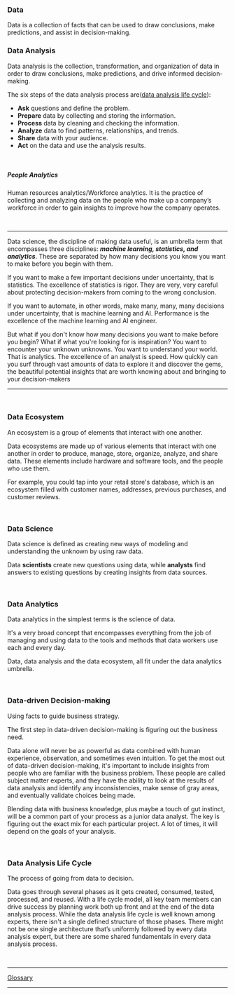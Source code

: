 ### Data
Data is a collection of facts that can be used to draw conclusions, make predictions, and assist in decision-making. 

### Data Analysis 
Data analysis is the collection, transformation, and organization of data in order to draw conclusions, make predictions, and drive informed decision-making.

The six steps of the data analysis process are([data analysis life cycle](https://github.com/ksgr5566/Google-Data-Analytics/blob/main/Foundations:%20Data,%20Data,%20Everywhere/Week1.md#data-analysis-life-cycle)): 
- **Ask** questions and define the problem.
- **Prepare** data by collecting and storing the information.
- **Process** data by cleaning and checking the information.
- **Analyze** data to find patterns, relationships, and trends.
- **Share** data with your audience.
- **Act** on the data and use the analysis results.

<br />

##### People Analytics
Human resources analytics/Workforce analytics. It is the practice of collecting and analyzing data on the people who make up a company’s workforce in order to gain insights to improve how the company operates.

<br />

---

Data science, the discipline of making data useful, is an umbrella term that encompasses three disciplines: ***machine learning, statistics, and analytics***.
These are separated by how many decisions you know you want to make before you begin with them.

If you want to make a few important decisions under uncertainty, that is statistics.
The excellence of statistics is rigor. They are very, very careful about protecting decision-makers from coming to the wrong conclusion.

If you want to automate, in other words, make many, many, many decisions under uncertainty, that is machine learning and AI.
Performance is the excellence of the machine learning and AI engineer. 

But what if you don't know how many decisions you want to make before you begin? What if what you're looking for is inspiration? You want to encounter your unknown unknowns. You want to understand your world. That is analytics.
The excellence of an analyst is speed. How quickly can you surf through vast amounts of data to explore it and discover the gems, the beautiful potential insights that are worth knowing about and bringing to your decision-makers

---

<br />

### Data Ecosystem
An ecosystem is a group of elements that interact with one another.

Data ecosystems are made up of various elements that interact with one another in order to produce, manage, store, organize, analyze, and share data. These elements include hardware and software tools, and the people who use them.

For example, you could tap into your retail store's database, which is an ecosystem filled with customer names, addresses, previous purchases, and customer reviews.

<br />

### Data Science
Data science is defined as creating new ways of modeling and understanding the unknown by using raw data.

Data **scientists** create new questions using data, while **analysts** find answers to existing questions by creating insights from data sources.

<br />

### Data Analytics
Data analytics in the simplest terms is the science of data.

It's a very broad concept that encompasses everything from the job of managing and using data to the tools and methods that data workers use each and every day.

Data, data analysis and the data ecosystem, all fit under the data analytics umbrella.

<br />

### Data-driven Decision-making
Using facts to guide business strategy.

The first step in data-driven decision-making is figuring out the business need.

Data alone will never be as powerful as data combined with human experience, observation, and sometimes even intuition. To get the most out of data-driven decision-making, it's important to include insights from people who are familiar with the business problem. These people are called subject matter experts, and they have the ability to look at the results of data analysis and identify any inconsistencies, make sense of gray areas, and eventually validate choices being made.

Blending data with business knowledge, plus maybe a touch of gut instinct, will be a common part of your process as a junior data analyst. The key is figuring out the exact mix for each particular project. A lot of times, it will depend on the goals of your analysis.

<br />

### Data Analysis Life Cycle
The process of going from data to decision.

Data goes through several phases as it gets created, consumed, tested, processed, and reused. With a life cycle model, all key team members can drive success by planning work both up front and at the end of the data analysis process. While the data analysis life cycle is well known among experts, there isn't a single defined structure of those phases. There might not be one single architecture that’s uniformly followed by every data analysis expert, but there are some shared fundamentals in every data analysis process.

<br />

---

[Glossary](https://docs.google.com/document/d/1yd3IZr2VupqaTPyjrlauxDLj4MsDHl9r9J3wmNf11mE/template/preview)

---
